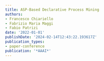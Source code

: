 ```yaml
---
title: ASP-Based Declarative Process Mining
authors:
- Francesco Chiariello
- Fabrizio Maria Maggi
- Fabio Patrizi
date: '2022-01-01'
publishDate: '2024-02-14T12:43:22.193617Z'
publication_types:
- paper-conference
publication: '*AAAI*'
---
```

